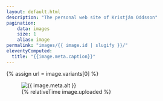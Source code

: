 ```yaml
---
layout: default.html
description: "The personal web site of Kristján Oddsson"
pagination:
    data: images
    size: 1
    alias: image
permalink: "images/{{ image.id | slugify }}/"
eleventyComputed:
  title: "{{image.meta.caption}}"
---
```


{% assign url = image.variants[0] %}
<figure>
  <img src="{{ url }}" alt="{{ image.meta.alt }}">
  <figcaption>
    {% relativeTime image.uploaded %}
  </figcaption>
</figure>
